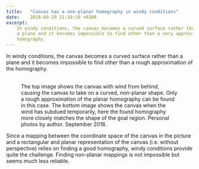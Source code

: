 ```yaml
---
title:   "Canvas has a non-planar homography in windy conditions"
date:    2018-09-29 21:19:10 +0200
excerpt:
    In windy conditions, the canvas becomes a curved surface rather than
    a plane and it becomes impossible to find other than a very approximative
    homography.
---
```

In windy conditions, the canvas becomes a curved surface rather than
a plane and it becomes impossible to find other than a rough approximation
of the homography.

<figure>
  <img src="{{ site.url }}{{ site.baseurl }}/assets/images/canvas-wind-non-planar.jpg" alt="">
  <img src="{{ site.url }}{{ site.baseurl }}/assets/images/canvas-wind-planar.jpg" alt="">
  <figcaption>
    The top image shows the canvas with wind from behind, causing the canvas
    to take on a curved, non-planar shape. Only a rough approximation of the
    planar homography can be found in this case. The bottom image shows the
    canvas when the wind has subdued temporarily, here the found homography
    more closely matches the shape of the goal region.
    Personal photos by author. September 2018.
  </figcaption>
</figure>

Since a mapping between the coordinate space of the canvas in the picture and
a rectangular and planar representation of the canvas (i.e. without
perspective) relies on finding a good homography, windy conditions provide
quite the challenge. Finding non-planar mappings is not impossible but seems
much less reliable.
